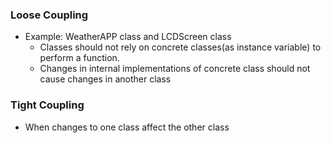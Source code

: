 ### Loose Coupling
* Example: WeatherAPP class and LCDScreen class
  * Classes should not rely on concrete classes(as instance variable) to perform a function. 
  * Changes in internal implementations of concrete class should not cause changes in another class
### Tight Coupling 
  * When changes to one class affect the other class